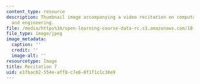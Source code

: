 ```yaml
---
content_type: resource
description: Thumbnail image accompanying a video recitation on computational science
  and engineering.
file: /media/https%3A/open-learning-course-data-rc.s3.amazonaws.com/18-085-computational-science-and-engineering-i-fall-2008/e1fbac82554eaff8c7e68f1f1c1c38e9_r7.jpg
file_type: image/jpeg
image_metadata:
  caption: ''
  credit: ''
  image-alt: ''
resourcetype: Image
title: Recitation 7
uid: e1fbac82-554e-aff8-c7e6-8f1f1c1c38e9
---
```

